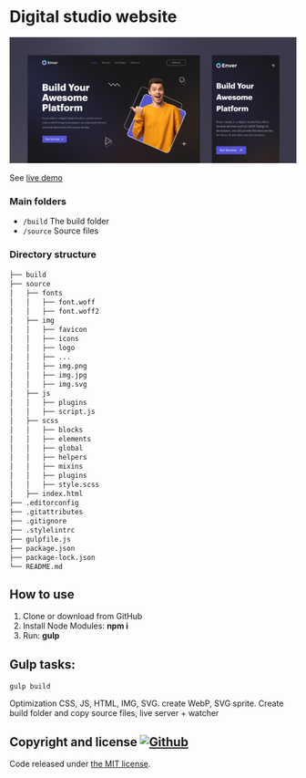  # Digital studio website

![preview](preview.jpg)



See [live demo](https://fightm9.github.io/digital-agency-website/)

### Main folders

- `/build` The build folder
- `/source` Source files

### Directory structure

```
├── build
├── source
│   ├── fonts
│   │   ├── font.woff
│   │   ├── font.woff2
│   ├── img
│   │   ├── favicon
│   │   ├── icons
│   │   ├── logo
│   │   ├── ...
│   │   ├── img.png
│   │   ├── img.jpg
│   │   ├── img.svg
│   ├── js
│   │   ├── plugins
│   │   ├── script.js
│   ├── scss
│   │   ├── blocks
│   │   ├── elements
│   │   ├── global
│   │   ├── helpers
│   │   ├── mixins
│   │   ├── plugins
│   │   ├── style.scss
│   ├── index.html   
├── .editorconfig
├── .gitattributes
├── .gitignore
├── .stylelintrc
├── gulpfile.js
├── package.json
├── package-lock.json
└── README.md
```

## How to use

1. Clone or  download from GitHub
2. Install Node Modules: **npm i**
3. Run: **gulp**

## Gulp tasks:

```
gulp build
```

Optimization CSS, JS, HTML, IMG, SVG. create WebP, SVG sprite. Create build folder and copy source files, live server + watcher

## Copyright and license [![Github](https://camo.githubusercontent.com/0ce16c13342cc4668c809a506af95a4a9a710f855a7f26ace542d7fa2c4f6a75/68747470733a2f2f696d672e736869656c64732e696f2f6769746875622f6c6963656e73652f6a6774686d732f62756c6d613f6c6f676f3d476974687562)](https://camo.githubusercontent.com/0ce16c13342cc4668c809a506af95a4a9a710f855a7f26ace542d7fa2c4f6a75/68747470733a2f2f696d672e736869656c64732e696f2f6769746875622f6c6963656e73652f6a6774686d732f62756c6d613f6c6f676f3d476974687562)

Code released under [the MIT license](https://github.com/jgthms/bulma/blob/master/LICENSE).